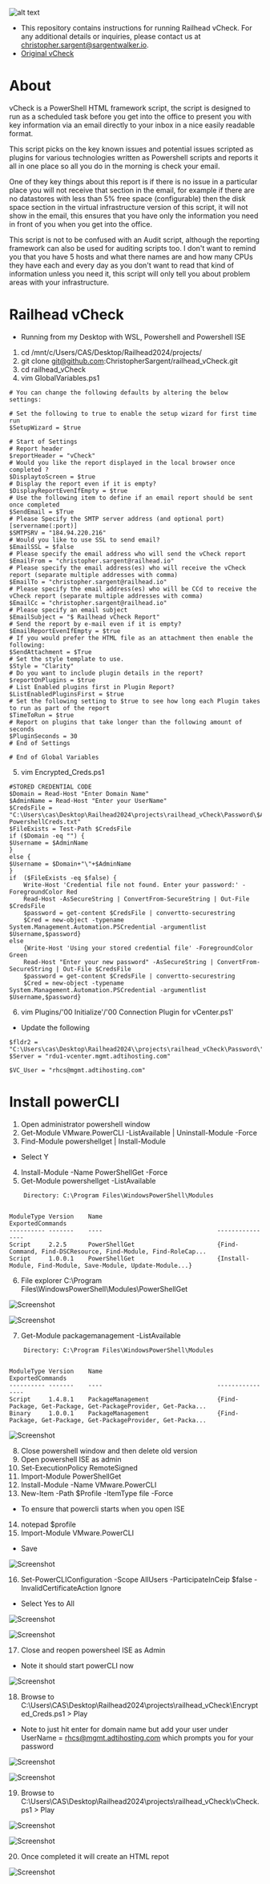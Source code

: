 ![alt text](rh_small_logo.jpg)
* This repository contains instructions for running Railhead vCheck. For any additional details or inquiries, please contact us at christopher.sargent@sargentwalker.io.
* [Original vCheck](https://github.com/alanrenouf/vCheck-vSphere)

# About

vCheck is a PowerShell HTML framework script, the script is designed to run as a scheduled task before you get into the office to present you with key information via an email directly to your inbox in a nice easily readable format.

This script picks on the key known issues and potential issues scripted as plugins for various technologies written as Powershell scripts and reports it all in one place so all you do in the morning is check your email.

One of they key things about this report is if there is no issue in a particular place you will not receive that section in the email, for example if there are no datastores with less than 5% free space (configurable) then the disk space section in the virtual infrastructure version of this script, it will not show in the email, this ensures that you have only the information you need in front of you when you get into the office.

This script is not to be confused with an Audit script, although the reporting framework can also be used for auditing scripts too.  I don't want to remind you that you have 5 hosts and what there names are and how many CPUs they have each and every day as you don't want to read that kind of information unless you need it, this script will only tell you about problem areas with your infrastructure.

# Railhead vCheck
* Running from my Desktop with WSL, Powershell and Powershell ISE
1. cd /mnt/c/Users/CAS/Desktop/Railhead2024/projects/
2. git clone git@github.com:ChristopherSargent/railhead_vCheck.git
3. cd railhead_vCheck
4. vim GlobalVariables.ps1
```
# You can change the following defaults by altering the below settings:

# Set the following to true to enable the setup wizard for first time run
$SetupWizard = $true

# Start of Settings
# Report header
$reportHeader = "vCheck"
# Would you like the report displayed in the local browser once completed ?
$DisplaytoScreen = $true
# Display the report even if it is empty?
$DisplayReportEvenIfEmpty = $true
# Use the following item to define if an email report should be sent once completed
$SendEmail = $True
# Please Specify the SMTP server address (and optional port) [servername(:port)]
$SMTPSRV = "184.94.220.216"
# Would you like to use SSL to send email?
$EmailSSL = $false
# Please specify the email address who will send the vCheck report
$EmailFrom = "christopher.sargent@railhead.io"
# Please specify the email address(es) who will receive the vCheck report (separate multiple addresses with comma)
$EmailTo = "christopher.sargent@railhead.io"
# Please specify the email address(es) who will be CCd to receive the vCheck report (separate multiple addresses with comma)
$EmailCc = "christopher.sargent@railhead.io"
# Please specify an email subject
$EmailSubject = "$ Railhead vCheck Report"
# Send the report by e-mail even if it is empty?
$EmailReportEvenIfEmpty = $true
# If you would prefer the HTML file as an attachment then enable the following:
$SendAttachment = $True
# Set the style template to use.
$Style = "Clarity"
# Do you want to include plugin details in the report?
$reportOnPlugins = $true
# List Enabled plugins first in Plugin Report?
$ListEnabledPluginsFirst = $true
# Set the following setting to $true to see how long each Plugin takes to run as part of the report
$TimeToRun = $true
# Report on plugins that take longer than the following amount of seconds
$PluginSeconds = 30
# End of Settings

# End of Global Variables

```
5. vim Encrypted_Creds.ps1
```
#STORED CREDENTIAL CODE
$Domain = Read-Host "Enter Domain Name"
$AdminName = Read-Host "Enter your UserName"
$CredsFile = "C:\Users\cas\Desktop\Railhead2024\projects\railhead_vCheck\Password\$AdminName-PowershellCreds.txt"
$FileExists = Test-Path $CredsFile
if ($Domain -eq "") {
$Username = $AdminName
}
else {
$Username = $Domain+"\"+$AdminName
}
if  ($FileExists -eq $false) {
    Write-Host 'Credential file not found. Enter your password:' -ForegroundColor Red
    Read-Host -AsSecureString | ConvertFrom-SecureString | Out-File $CredsFile
    $password = get-content $CredsFile | convertto-securestring
    $Cred = new-object -typename System.Management.Automation.PSCredential -argumentlist $Username,$password}
else
    {Write-Host 'Using your stored credential file' -ForegroundColor Green
	Read-Host "Enter your new password" -AsSecureString | ConvertFrom-SecureString | Out-File $CredsFile
    $password = get-content $CredsFile | convertto-securestring
    $Cred = new-object -typename System.Management.Automation.PSCredential -argumentlist $Username,$password}
```
6. vim Plugins/'00 Initialize'/'00 Connection Plugin for vCenter.ps1'
* Update the following
```
$fldr2 = "C:\Users\cas\Desktop\Railhead2024\\projects\railhead_vCheck\Password\"
$Server = "rdu1-vcenter.mgmt.adtihosting.com"

$VC_User = "rhcs@mgmt.adtihosting.com"
```
# Install powerCLI
1. Open administrator powershell window
2. Get-Module VMware.PowerCLI -ListAvailable | Uninstall-Module -Force
3. Find-Module powershellget | Install-Module
* Select Y
4. Install-Module -Name PowerShellGet -Force
5. Get-Module powershellget -ListAvailable
```
    Directory: C:\Program Files\WindowsPowerShell\Modules


ModuleType Version    Name                                ExportedCommands
---------- -------    ----                                ----------------
Script     2.2.5      PowerShellGet                       {Find-Command, Find-DSCResource, Find-Module, Find-RoleCap...
Script     1.0.0.1    PowerShellGet                       {Install-Module, Find-Module, Save-Module, Update-Module...}
```
6. File explorer C:\Program Files\WindowsPowerShell\Modules\PowerShellGet

![Screenshot](resources/screenshot1.png)

![Screenshot](resources/screenshot2.png)

7. Get-Module packagemanagement -ListAvailable
```
    Directory: C:\Program Files\WindowsPowerShell\Modules


ModuleType Version    Name                                ExportedCommands
---------- -------    ----                                ----------------
Script     1.4.8.1    PackageManagement                   {Find-Package, Get-Package, Get-PackageProvider, Get-Packa...
Binary     1.0.0.1    PackageManagement                   {Find-Package, Get-Package, Get-PackageProvider, Get-Packa...
```

![Screenshot](resources/screenshot3.png)

8. Close powershell window and then delete old version
9. Open powershell ISE as admin 
10. Set-ExecutionPolicy RemoteSigned 
11. Import-Module PowerShellGet
12. Install-Module -Name VMware.PowerCLI 
13. New-Item -Path $Profile -ItemType file -Force
* To ensure that powercli starts when you open ISE
14. notepad $profile
15. Import-Module VMware.PowerCLI
* Save 

![Screenshot](resources/screenshot4.png)

16. Set-PowerCLIConfiguration -Scope AllUsers -ParticipateInCeip $false -InvalidCertificateAction Ignore
* Select Yes to All

![Screenshot](resources/screenshot5.png)

![Screenshot](resources/screenshot6.png)

17. Close and reopen powersheel ISE as Admin 
* Note it should start powerCLI now

![Screenshot](resources/screenshot7.png)

18. Browse to C:\Users\CAS\Desktop\Railhead2024\projects\railhead_vCheck\Encrypted_Creds.ps1 > Play 
* Note to just hit enter for domain name but add your user under UserName = rhcs@mgmt.adtihosting.com which prompts you for your password

![Screenshot](resources/screenshot8.png)

![Screenshot](resources/screenshot9.png)

19. Browse to C:\Users\CAS\Desktop\Railhead2024\projects\railhead_vCheck\vCheck.ps1 > Play

![Screenshot](resources/screenshot10.png)

![Screenshot](resources/screenshot11.png)

20. Once completed it will create an HTML repot

![Screenshot](resources/screenshot12.png)